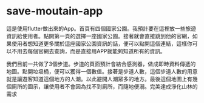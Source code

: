 # save-moutain-app
這是使用flutter做出來的App。首頁有四個國家公園。我預計要在這裡放一些旅遊資訊給使用者。點開第一頁的選擇一座國家公園。接著就會直接跳到他的官網，如果使用者想知道更多關於這座國家公園資訊的話，便可以點開這個連結，這樣你可以不用去每個官網去查詢，而是直接用APP就能夠知道所有的資訊。

我們目前一共做了3個步道。步道的頁面預計會結合感測器，做成即時資料傳遞的地圖。點開垃圾桶，便可以獲得一個數值。接著是步道人數，這個步道人數的用意就是讓遊客知道這個地方的人潮。以此避開人潮眾多的地方。最後這個地圖上有幾個廁所的圖示，讓使用者不會因為找不到廁所，而隨地便溺。完美達成淨化山林的需求
